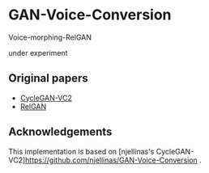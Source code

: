 # GAN-Voice-Conversion
Voice-morphing-RelGAN

under experiment

## Original papers
- [CycleGAN-VC2](http://www.kecl.ntt.co.jp/people/kaneko.takuhiro/projects/cyclegan-vc2/index.html)
- [RelGAN](https://arxiv.org/abs/1908.07269)

## Acknowledgements
This implementation is based on [njellinas's CycleGAN-VC2]https://github.com/njellinas/GAN-Voice-Conversion .
